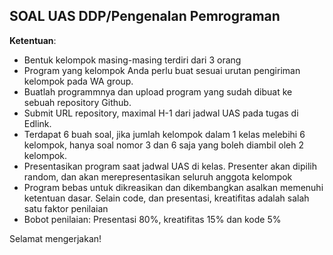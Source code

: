 ## SOAL UAS DDP/Pengenalan Pemrograman

**Ketentuan**: 
- Bentuk kelompok masing-masing terdiri dari 3 orang
- Program yang kelompok Anda perlu buat sesuai urutan pengiriman kelompok pada WA group.
- Buatlah programmnya dan upload program yang sudah dibuat ke sebuah repository Github.
- Submit URL repository, maximal H-1 dari jadwal UAS pada tugas di Edlink.
- Terdapat 6 buah soal, jika jumlah kelompok dalam 1 kelas melebihi 6 kelompok, hanya soal nomor 3 dan 6 saja yang boleh diambil oleh 2 kelompok.
- Presentasikan program saat jadwal UAS di kelas. Presenter akan dipilih random, dan akan merepresentasikan seluruh anggota kelompok
- Program bebas untuk dikreasikan dan dikembangkan asalkan memenuhi ketentuan dasar. Selain code, dan presentasi, kreatifitas adalah salah satu faktor penilaian
- Bobot penilaian: Presentasi 80%, kreatifitas 15% dan kode 5%

Selamat mengerjakan!

